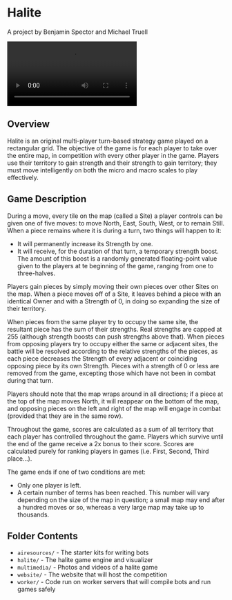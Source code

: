 # Halite

A project by Benjamin Spector and Michael Truell

![alt tag](https://raw.github.com/Sydriax/Halite/master/multimedia/SampleGame.mp4)

## Overview

Halite is an original multi-player turn-based strategy game played on a rectangular grid. The objective of the game is for each player to take over the entire map, in competition with every other player in the game. Players use their territory to gain strength and their strength to gain territory; they must move intelligently on both the micro and macro scales to play effectively.

## Game Description

During a move, every tile on the map (called a Site) a player controls can be given one of five moves: to move North, East, South, West, or to remain Still. When a piece remains where it is during a turn, two things will happen to it:

 - It will permanently increase its Strength by one.
 - It will receive, for the duration of that turn, a temporary strength boost. The amount of this boost is a randomly generated floating-point value given to the players at te beginning of the game, ranging from one to three-halves.

Players gain pieces by simply moving their own pieces over other Sites on the map. When a piece moves off of a Site, it leaves behind a piece with an identical Owner and with a Strength of 0, in doing so expanding the size of their territory.

When pieces from the same player try to occupy the same site, the resultant piece has the sum of their strengths. Real strengths are capped at 255 (although strength boosts can push strengths above that). When pieces from opposing players try to occupy either the same or adjacent sites, the battle will be resolved according to the relative strengths of the pieces, as each piece decreases the Strength of every adjacent or coinciding opposing piece by its own Strength. Pieces with a strength of 0 or less are removed from the game, excepting those which have not been in combat during that turn.

Players should note that the map wraps around in all directions; if a piece at the top of the map moves North, it will reappear on the bottom of the map, and opposing pieces on the left and right of the map will engage in combat (provided that they are in the same row).

Throughout the game, scores are calculated as a sum of all territory that each player has controlled throughout the game. Players which survive until the end of the game receive a 2x bonus to their score. Scores are calculated purely for ranking players in games (i.e. First, Second, Third place...).

The game ends if one of two conditions are met:
 - Only one player is left.
 - A certain number of terms has been reached. This number will vary depending on the size of the map in question; a small map may end after a hundred moves or so, whereas a very large map may take up to thousands.

## Folder Contents

- `airesources/` - The starter kits for writing bots
- `halite/` - The halite game engine and visualizer
- `multimedia/` - Photos and videos of a halite game
- `website/` - The website that will host the competition
- `worker/` - Code run on worker servers that will compile bots and run games safely
